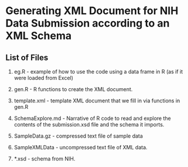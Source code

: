 # Generating XML Document for NIH Data Submission according to an XML Schema


## List of Files

1. eg.R - example of how to use the code using a data frame in R (as if it were loaded from Excel)
1. gen.R  - R functions to create the XML document.
1. template.xml - template XML document that we fill in via functions in gen.R
1. SchemaExplore.md - Narrative of R code to read and explore the contents of the submission.xsd
    file and the schema it imports.
	
1. SampleData.gz - compressed text file of sample data	
1. SampleXMLData - uncompressed text file of XML data.

1. *.xsd - schema from NIH.
